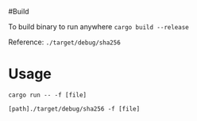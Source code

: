 #Build

To build binary to run anywhere
`cargo build --release`

Reference: `./target/debug/sha256`

# Usage

`cargo run -- -f [file]`

`[path]./target/debug/sha256 -f [file]`
